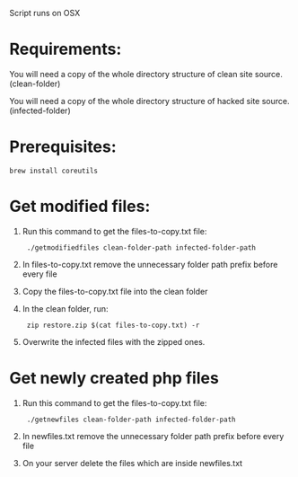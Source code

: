 Script runs on OSX

# Requirements:
You will need a copy of the whole directory structure of clean site source. (clean-folder)

You will need a copy of the whole directory structure of hacked site source. (infected-folder)

# Prerequisites:
	brew install coreutils

# Get modified files:

1. Run this command to get the files-to-copy.txt file:

		./getmodifiedfiles clean-folder-path infected-folder-path

2. In files-to-copy.txt remove the unnecessary folder path prefix before every file

3. Copy the files-to-copy.txt file into the clean folder

4. In the clean folder, run:

		zip restore.zip $(cat files-to-copy.txt) -r

5. Overwrite the infected files with the zipped ones.

# Get newly created php files

1. Run this command to get the files-to-copy.txt file:

		./getnewfiles clean-folder-path infected-folder-path

2. In newfiles.txt remove the unnecessary folder path prefix before every file

3. On your server delete the files which are inside newfiles.txt
